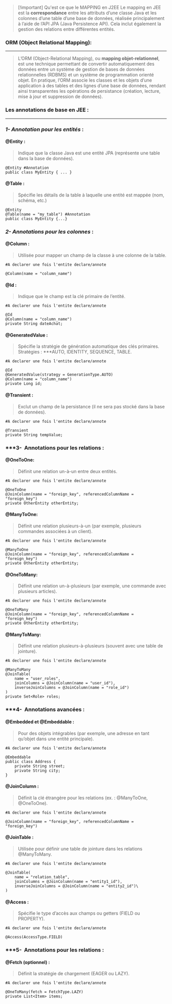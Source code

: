 

> [!important] Qu'est ce que le MAPPING en J2EE
>  Le mapping en JEE est la **correspondance** entre les attributs d’une classe Java et les colonnes d’une table d’une base de données, réalisée principalement à l’aide de l’API JPA (Java Persistence API). Cela inclut également la gestion des relations entre différentes entités.


### ORM (Object Relational Mapping): 
---
>L’ORM (Object-Relational Mapping), ou **mapping objet-relationnel**, est une technique permettant de convertir automatiquement des données entre un système de gestion de bases de données relationnelles (RDBMS) et un système de programmation orienté objet.
>En pratique, l’ORM associe les classes et les objets d’une application à des tables et des lignes d’une base de données, rendant ainsi transparentes les opérations de persistance (création, lecture, mise à jour et suppression de données).
>

### Les annotations de base en JEE :
---

### ***1- Annotation pour les entités*** :
#### @Entity :
>Indique que la classe Java est une entité JPA (représente une table dans la base de données).

```
@Entity #Annotation
public class MyEntity { ... }
```

#### @Table :
>Spécifie les détails de la table à laquelle une entité est mappée (nom, schéma, etc.)

```
@Entity
@Table(name = "my_table") #Annotation
public class MyEntity {...}
```


### ***2- Annotations pour les colonnes*** :

#### @Column :
>Utilisée pour mapper un champ de la classe à une colonne de la table.

```
#A declarer une fois l'entite declare/annote

@Column(name = "column_name")
```

#### @Id :
>Indique que le champ est la clé primaire de l’entité.

```
#A declarer une fois l'entite declare/annote

@Id
@Column(name = "column_name")
private String dateAchat;
```

#### @GeneratedValue :
> Spécifie la stratégie de génération automatique des clés primaires.
> Stratégies :
> 	 ***AUTO, IDENTITY, SEQUENCE, TABLE.

```
#A declarer une fois l'entite declare/annote

@Id
@GeneratedValue(strategy = GenerationType.AUTO)
@Column(name = "column_name")
private Long id;
```

#### @Transient :
> Exclut un champ de la persistance (il ne sera pas stocké dans la base de données).

```
#A declarer une fois l'entite declare/annote

@Transient
private String tempValue;
```


### ***3-  Annotations pour les relations :

#### @OneToOne:
> Définit une relation un-à-un entre deux entités.

```
#A declarer une fois l'entite declare/annote

@OneToOne
@JoinColumn(name = "foreign_key", referencedColumnName = "foreign_key")
private OtherEntity otherEntity;
```

#### @ManyToOne:
> Définit une relation plusieurs-à-un (par exemple, plusieurs commandes associées à un client).

```
#A declarer une fois l'entite declare/annote

@ManyToOne
@JoinColumn(name = "foreign_key", referencedColumnName = "foreign_key")
private OtherEntity otherEntity;
```

#### @OneToMany:
> Définit une relation un-à-plusieurs (par exemple, une commande avec plusieurs articles).

```
#A declarer une fois l'entite declare/annote

@OneToMany
@JoinColumn(name = "foreign_key", referencedColumnName = "foreign_key")
private OtherEntity otherEntity;
```

#### @ManyToMany:
> Définit une relation plusieurs-à-plusieurs (souvent avec une table de jointure).

```
#A declarer une fois l'entite declare/annote

@ManyToMany
@JoinTable(
	name = "user_roles",
	joinColumns = @JoinColumn(name = "user_id"),
	inverseJoinColumns = @JoinColumn(name = "role_id")
)
private Set<Role> roles;
```


### ***4-  Annotations avancées :

#### @Embedded et @Embeddable :
> Pour des objets intégrables (par exemple, une adresse en tant qu’objet dans une entité principale).

```
#A declarer une fois l'entite declare/annote

@Embeddable
public class Address {
    private String street;
    private String city;
}
```

#### @JoinColumn :
> Définit la clé étrangère pour les relations (ex. : @ManyToOne, @OneToOne).

```
#A declarer une fois l'entite declare/annote

@JoinColumn(name = "foreign_key", referencedColumnName = "foreign_key")
```

#### @JoinTable :
> Utilisée pour définir une table de jointure dans les relations @ManyToMany.

```
#A declarer une fois l'entite declare/annote

@JoinTable(
    name = "relation_table",
    joinColumns = @JoinColumn(name = "entity1_id"),
    inverseJoinColumns = @JoinColumn(name = "entity2_id")\
)
```

#### @Access :
> Spécifie le type d’accès aux champs ou getters (FIELD ou PROPERTY).

```
#A declarer une fois l'entite declare/annote

@Access(AccessType.FIELD)
```


### ***5-  Annotations pour les relations :

#### @Fetch  (optionnel) :
> Définit la stratégie de chargement (EAGER ou LAZY).

```
#A declarer une fois l'entite declare/annote

@OneToMany(fetch = FetchType.LAZY)
private List<Item> items;
```

